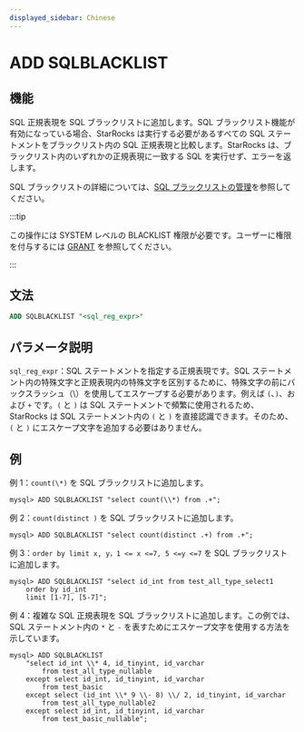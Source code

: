 ```yaml
---
displayed_sidebar: Chinese
---
```


# ADD SQLBLACKLIST

## 機能

SQL 正規表現を SQL ブラックリストに追加します。SQL ブラックリスト機能が有効になっている場合、StarRocks は実行する必要があるすべての SQL ステートメントをブラックリスト内の SQL 正規表現と比較します。StarRocks は、ブラックリスト内のいずれかの正規表現に一致する SQL を実行せず、エラーを返します。

SQL ブラックリストの詳細については、[SQL ブラックリストの管理](../../../administration/Blacklist.md)を参照してください。

:::tip

この操作には SYSTEM レベルの BLACKLIST 権限が必要です。ユーザーに権限を付与するには [GRANT](../account-management/GRANT.md) を参照してください。

:::

## 文法

```SQL
ADD SQLBLACKLIST "<sql_reg_expr>"
```

## パラメータ説明

`sql_reg_expr`：SQL ステートメントを指定する正規表現です。SQL ステートメント内の特殊文字と正規表現内の特殊文字を区別するために、特殊文字の前にバックスラッシュ（\）を使用してエスケープする必要があります。例えば `(`、`)`、および `+` です。`(` と `)` は SQL ステートメントで頻繁に使用されるため、StarRocks は SQL ステートメント内の `(` と `)` を直接認識できます。そのため、`(` と `)` にエスケープ文字を追加する必要はありません。

## 例

例 1：`count(\*)` を SQL ブラックリストに追加します。

```Plain
mysql> ADD SQLBLACKLIST "select count(\\*) from .+";
```

例 2：`count(distinct )` を SQL ブラックリストに追加します。

```Plain
mysql> ADD SQLBLACKLIST "select count(distinct .+) from .+";
```

例 3：`order by limit x, y，1 <= x <=7, 5 <=y <=7` を SQL ブラックリストに追加します。

```Plain
mysql> ADD SQLBLACKLIST "select id_int from test_all_type_select1 
    order by id_int 
    limit [1-7], [5-7]";
```

例 4：複雑な SQL 正規表現を SQL ブラックリストに追加します。この例では、SQL ステートメント内の `*` と `-` を表すためにエスケープ文字を使用する方法を示しています。

```Plain
mysql> ADD SQLBLACKLIST 
    "select id_int \\* 4, id_tinyint, id_varchar 
        from test_all_type_nullable 
    except select id_int, id_tinyint, id_varchar 
        from test_basic 
    except select (id_int \\* 9 \\- 8) \\/ 2, id_tinyint, id_varchar 
        from test_all_type_nullable2 
    except select id_int, id_tinyint, id_varchar 
        from test_basic_nullable";
```
